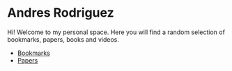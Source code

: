# Andres Rodriguez

Hi! Welcome to my personal space. Here you will find a random selection of bookmarks, papers, books and videos.

* [Bookmarks](bookmarks/)
* [Papers](papers/)